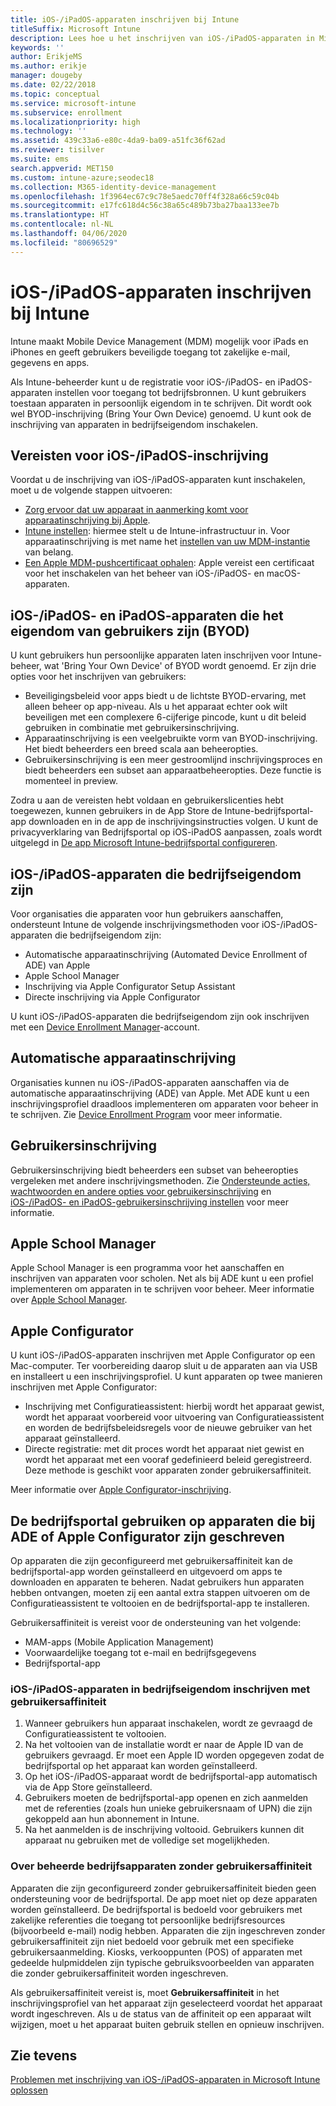 ```yaml
---
title: iOS-/iPadOS-apparaten inschrijven bij Intune
titleSuffix: Microsoft Intune
description: Lees hoe u het inschrijven van iOS-/iPadOS-apparaten in Microsoft Intune kunt instellen.
keywords: ''
author: ErikjeMS
ms.author: erikje
manager: dougeby
ms.date: 02/22/2018
ms.topic: conceptual
ms.service: microsoft-intune
ms.subservice: enrollment
ms.localizationpriority: high
ms.technology: ''
ms.assetid: 439c33a6-e80c-4da9-ba09-a51fc36f62ad
ms.reviewer: tisilver
ms.suite: ems
search.appverid: MET150
ms.custom: intune-azure;seodec18
ms.collection: M365-identity-device-management
ms.openlocfilehash: 1f3964ec67c9c78e5aedc70ff4f328a66c59c04b
ms.sourcegitcommit: e17fc618d4c56c38a65c489b73ba27baa133ee7b
ms.translationtype: HT
ms.contentlocale: nl-NL
ms.lasthandoff: 04/06/2020
ms.locfileid: "80696529"
---
```

# <a name="enroll-iosipados-devices-in-intune"></a>iOS-/iPadOS-apparaten inschrijven bij Intune

Intune maakt Mobile Device Management (MDM) mogelijk voor iPads en iPhones en geeft gebruikers beveiligde toegang tot zakelijke e-mail, gegevens en apps.

Als Intune-beheerder kunt u de registratie voor iOS-/iPadOS- en iPadOS-apparaten instellen voor toegang tot bedrijfsbronnen. U kunt gebruikers toestaan apparaten in persoonlijk eigendom in te schrijven. Dit wordt ook wel BYOD-inschrijving (Bring Your Own Device) genoemd. U kunt ook de inschrijving van apparaten in bedrijfseigendom inschakelen.

## <a name="prerequisites-for-iosipados-enrollment"></a>Vereisten voor iOS-/iPadOS-inschrijving

Voordat u de inschrijving van iOS-/iPadOS-apparaten kunt inschakelen, moet u de volgende stappen uitvoeren:

- [Zorg ervoor dat uw apparaat in aanmerking komt voor apparaatinschrijving bij Apple](https://support.apple.com/en-us/HT204142#eligibility).
- [Intune instellen](../fundamentals/setup-steps.md): hiermee stelt u de Intune-infrastructuur in. Voor apparaatinschrijving is met name het [instellen van uw MDM-instantie](../fundamentals/mdm-authority-set.md) van belang.
- [Een Apple MDM-pushcertificaat ophalen](apple-mdm-push-certificate-get.md): Apple vereist een certificaat voor het inschakelen van het beheer van iOS-/iPadOS- en macOS-apparaten.

## <a name="user-owned-iosipados-and-ipados-devices-byod"></a>iOS-/iPadOS- en iPadOS-apparaten die het eigendom van gebruikers zijn (BYOD)

U kunt gebruikers hun persoonlijke apparaten laten inschrijven voor Intune-beheer, wat 'Bring Your Own Device' of BYOD wordt genoemd. Er zijn drie opties voor het inschrijven van gebruikers:
- Beveiligingsbeleid voor apps biedt u de lichtste BYOD-ervaring, met alleen beheer op app-niveau. Als u het apparaat echter ook wilt beveiligen met een complexere 6-cijferige pincode, kunt u dit beleid gebruiken in combinatie met gebruikersinschrijving.
- Apparaatinschrijving is een veelgebruikte vorm van BYOD-inschrijving. Het biedt beheerders een breed scala aan beheeropties.
- Gebruikersinschrijving is een meer gestroomlijnd inschrijvingsproces en biedt beheerders een subset aan apparaatbeheeropties. Deze functie is momenteel in preview. 

Zodra u aan de vereisten hebt voldaan en gebruikerslicenties hebt toegewezen, kunnen gebruikers in de App Store de Intune-bedrijfsportal-app downloaden en in de app de inschrijvingsinstructies volgen. U kunt de privacyverklaring van Bedrijfsportal op iOS-iPadOS aanpassen, zoals wordt uitgelegd in [De app Microsoft Intune-bedrijfsportal configureren](../apps/company-portal-app.md#configuration).

## <a name="company-owned-iosipados-devices"></a>iOS-/iPadOS-apparaten die bedrijfseigendom zijn

Voor organisaties die apparaten voor hun gebruikers aanschaffen, ondersteunt Intune de volgende inschrijvingsmethoden voor iOS-/iPadOS-apparaten die bedrijfseigendom zijn:

- Automatische apparaatinschrijving (Automated Device Enrollment of ADE) van Apple
- Apple School Manager
- Inschrijving via Apple Configurator Setup Assistant
- Directe inschrijving via Apple Configurator

U kunt iOS-/iPadOS-apparaten die bedrijfseigendom zijn ook inschrijven met een [Device Enrollment Manager](device-enrollment-manager-enroll.md)-account.

## <a name="automated-device-enrollment"></a>Automatische apparaatinschrijving

Organisaties kunnen nu iOS-/iPadOS-apparaten aanschaffen via de automatische apparaatinschrijving (ADE) van Apple. Met ADE kunt u een inschrijvingsprofiel draadloos implementeren om apparaten voor beheer in te schrijven. Zie [Device Enrollment Program](device-enrollment-program-enroll-ios.md) voor meer informatie.

## <a name="user-enrollment"></a>Gebruikersinschrijving
Gebruikersinschrijving biedt beheerders een subset van beheeropties vergeleken met andere inschrijvingsmethoden. Zie [Ondersteunde acties, wachtwoorden en andere opties voor gebruikersinschrijving](ios-user-enrollment-supported-actions.md) en [iOS-/iPadOS- en iPadOS-gebruikersinschrijving instellen](ios-user-enrollment.md) voor meer informatie.

## <a name="apple-school-manager"></a>Apple School Manager

Apple School Manager is een programma voor het aanschaffen en inschrijven van apparaten voor scholen. Net als bij ADE kunt u een profiel implementeren om apparaten in te schrijven voor beheer. Meer informatie over [Apple School Manager](apple-school-manager-set-up-ios.md).

## <a name="apple-configurator"></a>Apple Configurator

U kunt iOS-/iPadOS-apparaten inschrijven met Apple Configurator op een Mac-computer. Ter voorbereiding daarop sluit u de apparaten aan via USB en installeert u een inschrijvingsprofiel. U kunt apparaten op twee manieren inschrijven met Apple Configurator:

- Inschrijving met Configuratieassistent: hierbij wordt het apparaat gewist, wordt het apparaat voorbereid voor uitvoering van Configuratieassistent en worden de bedrijfsbeleidsregels voor de nieuwe gebruiker van het apparaat geïnstalleerd.
- Directe registratie: met dit proces wordt het apparaat niet gewist en wordt het apparaat met een vooraf gedefinieerd beleid geregistreerd. Deze methode is geschikt voor apparaten zonder gebruikersaffiniteit.

Meer informatie over [Apple Configurator-inschrijving](apple-configurator-enroll-ios.md).

## <a name="use-the-company-portal-on-ade-enrolled-or-apple-configurator-enrolled-devices"></a>De bedrijfsportal gebruiken op apparaten die bij ADE of Apple Configurator zijn geschreven

Op apparaten die zijn geconfigureerd met gebruikersaffiniteit kan de bedrijfsportal-app worden geïnstalleerd en uitgevoerd om apps te downloaden en apparaten te beheren. Nadat gebruikers hun apparaten hebben ontvangen, moeten zij een aantal extra stappen uitvoeren om de Configuratieassistent te voltooien en de bedrijfsportal-app te installeren.

Gebruikersaffiniteit is vereist voor de ondersteuning van het volgende:

- MAM-apps (Mobile Application Management)
- Voorwaardelijke toegang tot e-mail en bedrijfsgegevens
- Bedrijfsportal-app

### <a name="how-users-enroll-corporate-owned-iosipados-devices-with-user-affinity"></a>iOS-/iPadOS-apparaten in bedrijfseigendom inschrijven met gebruikersaffiniteit

1. Wanneer gebruikers hun apparaat inschakelen, wordt ze gevraagd de Configuratieassistent te voltooien.
2. Na het voltooien van de installatie wordt er naar de Apple ID van de gebruikers gevraagd. Er moet een Apple ID worden opgegeven zodat de bedrijfsportal op het apparaat kan worden geïnstalleerd.
3. Op het iOS-/iPadOS-apparaat wordt de bedrijfsportal-app automatisch via de App Store geïnstalleerd.
4. Gebruikers moeten de bedrijfsportal-app openen en zich aanmelden met de referenties (zoals hun unieke gebruikersnaam of UPN) die zijn gekoppeld aan hun abonnement in Intune.
5. Na het aanmelden is de inschrijving voltooid. Gebruikers kunnen dit apparaat nu gebruiken met de volledige set mogelijkheden.

### <a name="about-corporate-owned-managed-devices-with-no-user-affinity"></a>Over beheerde bedrijfsapparaten zonder gebruikersaffiniteit

Apparaten die zijn geconfigureerd zonder gebruikersaffiniteit bieden geen ondersteuning voor de bedrijfsportal. De app moet niet op deze apparaten worden geïnstalleerd. De bedrijfsportal is bedoeld voor gebruikers met zakelijke referenties die toegang tot persoonlijke bedrijfsresources (bijvoorbeeld e-mail) nodig hebben. Apparaten die zijn ingeschreven zonder gebruikersaffiniteit zijn niet bedoeld voor gebruik met een specifieke gebruikersaanmelding. Kiosks, verkooppunten (POS) of apparaten met gedeelde hulpmiddelen zijn typische gebruiksvoorbeelden van apparaten die zonder gebruikersaffiniteit worden ingeschreven.

Als gebruikersaffiniteit vereist is, moet **Gebruikersaffiniteit** in het inschrijvingsprofiel van het apparaat zijn geselecteerd voordat het apparaat wordt ingeschreven. Als u de status van de affiniteit op een apparaat wilt wijzigen, moet u het apparaat buiten gebruik stellen en opnieuw inschrijven.

## <a name="see-also"></a>Zie tevens

[Problemen met inschrijving van iOS-/iPadOS-apparaten in Microsoft Intune oplossen](https://support.microsoft.com/help/4039809)
